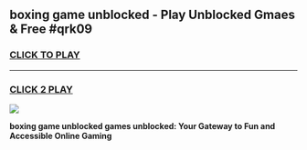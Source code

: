
## boxing game unblocked - Play Unblocked Gmaes & Free #qrk09
<h3>
<a href="https://news.freeplayer.one?title=boxing_game_unblocked&ref=03M">CLICK TO PLAY</a></h3>
<hr>

<h3>
<a href="https://news.freeplayer.one?title=boxing_game_unblocked&ref=03M">CLICK 2 PLAY</a>
  
</h3>

<a href="https://news.freeplayer.one?title=boxing_game_unblocked&ref=03M"><img src="https://clearcache.store/games.png"></a>


**boxing game unblocked games unblocked: Your Gateway to Fun and Accessible Online Gaming**
